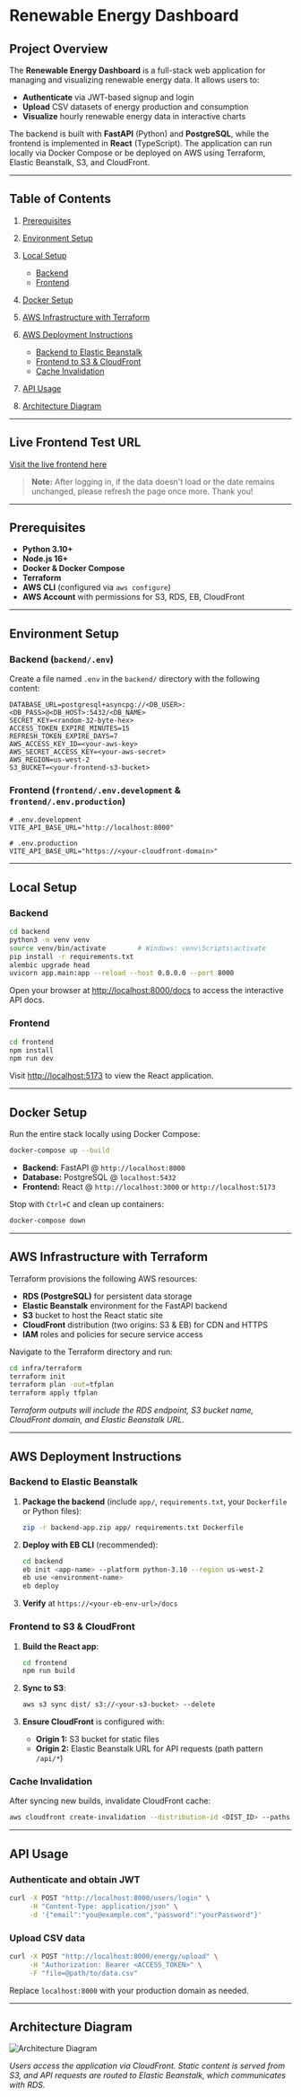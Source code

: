 # Renewable Energy Dashboard

## Project Overview

The **Renewable Energy Dashboard** is a full-stack web application for managing and visualizing renewable energy data. It allows users to:

- **Authenticate** via JWT-based signup and login
- **Upload** CSV datasets of energy production and consumption
- **Visualize** hourly renewable energy data in interactive charts

The backend is built with **FastAPI** (Python) and **PostgreSQL**, while the frontend is implemented in **React** (TypeScript). The application can run locally via Docker Compose or be deployed on AWS using Terraform, Elastic Beanstalk, S3, and CloudFront.

---

## Table of Contents

1. [Prerequisites](#prerequisites)
2. [Environment Setup](#environment-setup)
3. [Local Setup](#local-setup)

   - [Backend](#backend)
   - [Frontend](#frontend)

4. [Docker Setup](#docker-setup)
5. [AWS Infrastructure with Terraform](#aws-infrastructure-with-terraform)
6. [AWS Deployment Instructions](#aws-deployment-instructions)

   - [Backend to Elastic Beanstalk](#backend-to-elastic-beanstalk)
   - [Frontend to S3 & CloudFront](#frontend-to-s3--cloudfront)
   - [Cache Invalidation](#cache-invalidation)

7. [API Usage](#api-usage)
8. [Architecture Diagram](#architecture-diagram)

---

## Live Frontend Test URL

[Visit the live frontend here](https://d1v02mozm1fy9b.cloudfront.net/login)

> **Note:** After logging in, if the data doesn't load or the date remains unchanged, please refresh the page once more. Thank you!

---

## Prerequisites

- **Python 3.10+**
- **Node.js 16+**
- **Docker & Docker Compose**
- **Terraform**
- **AWS CLI** (configured via `aws configure`)
- **AWS Account** with permissions for S3, RDS, EB, CloudFront

---

## Environment Setup

### Backend (`backend/.env`)

Create a file named `.env` in the `backend/` directory with the following content:

```dotenv
DATABASE_URL=postgresql+asyncpg://<DB_USER>:<DB_PASS>@<DB_HOST>:5432/<DB_NAME>
SECRET_KEY=<random-32-byte-hex>
ACCESS_TOKEN_EXPIRE_MINUTES=15
REFRESH_TOKEN_EXPIRE_DAYS=7
AWS_ACCESS_KEY_ID=<your-aws-key>
AWS_SECRET_ACCESS_KEY=<your-aws-secret>
AWS_REGION=us-west-2
S3_BUCKET=<your-frontend-s3-bucket>
```

### Frontend (`frontend/.env.development` & `frontend/.env.production`)

```dotenv
# .env.development
VITE_API_BASE_URL="http://localhost:8000"

# .env.production
VITE_API_BASE_URL="https://<your-cloudfront-domain>"
```

---

## Local Setup

### Backend

```bash
cd backend
python3 -m venv venv
source venv/bin/activate        # Windows: venv\Scripts\activate
pip install -r requirements.txt
alembic upgrade head
uvicorn app.main:app --reload --host 0.0.0.0 --port 8000
```

Open your browser at [http://localhost:8000/docs](http://localhost:8000/docs) to access the interactive API docs.

### Frontend

```bash
cd frontend
npm install
npm run dev
```

Visit [http://localhost:5173](http://localhost:5173) to view the React application.

---

## Docker Setup

Run the entire stack locally using Docker Compose:

```bash
docker-compose up --build
```

- **Backend:** FastAPI @ `http://localhost:8000`
- **Database:** PostgreSQL @ `localhost:5432`
- **Frontend:** React @ `http://localhost:3000` or `http://localhost:5173`

Stop with `Ctrl+C` and clean up containers:

```bash
docker-compose down
```

---

## AWS Infrastructure with Terraform

Terraform provisions the following AWS resources:

- **RDS (PostgreSQL)** for persistent data storage
- **Elastic Beanstalk** environment for the FastAPI backend
- **S3** bucket to host the React static site
- **CloudFront** distribution (two origins: S3 & EB) for CDN and HTTPS
- **IAM** roles and policies for secure service access

Navigate to the Terraform directory and run:

```bash
cd infra/terraform
terraform init
terraform plan -out=tfplan
terraform apply tfplan
```

_Terraform outputs will include the RDS endpoint, S3 bucket name, CloudFront domain, and Elastic Beanstalk URL._

---

## AWS Deployment Instructions

### Backend to Elastic Beanstalk

1. **Package the backend** (include `app/`, `requirements.txt`, your `Dockerfile` or Python files):

   ```bash
   zip -r backend-app.zip app/ requirements.txt Dockerfile
   ```

2. **Deploy with EB CLI** (recommended):

   ```bash
   cd backend
   eb init <app-name> --platform python-3.10 --region us-west-2
   eb use <environment-name>
   eb deploy
   ```

3. **Verify** at `https://<your-eb-env-url>/docs`

### Frontend to S3 & CloudFront

1. **Build the React app**:

   ```bash
   cd frontend
   npm run build
   ```

2. **Sync to S3**:

   ```bash
   aws s3 sync dist/ s3://<your-s3-bucket> --delete
   ```

3. **Ensure CloudFront** is configured with:

   - **Origin 1:** S3 bucket for static files
   - **Origin 2:** Elastic Beanstalk URL for API requests (path pattern `/api/*`)

### Cache Invalidation

After syncing new builds, invalidate CloudFront cache:

```bash
aws cloudfront create-invalidation --distribution-id <DIST_ID> --paths "/*"
```

---

## API Usage

### Authenticate and obtain JWT

```bash
curl -X POST "http://localhost:8000/users/login" \
     -H "Content-Type: application/json" \
     -d '{"email":"you@example.com","password":"yourPassword"}'
```

### Upload CSV data

```bash
curl -X POST "http://localhost:8000/energy/upload" \
     -H "Authorization: Bearer <ACCESS_TOKEN>" \
     -F "file=@path/to/data.csv"
```

Replace `localhost:8000` with your production domain as needed.

---

## Architecture Diagram

<img src="./architechture.png" alt="Architecture Diagram" />

_Users access the application via CloudFront. Static content is served from S3, and API requests are routed to Elastic Beanstalk, which communicates with RDS._
